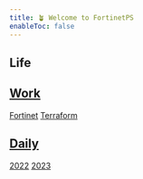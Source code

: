 ```yaml
---
title: 🪴 Welcome to FortinetPS
enableToc: false
---
```


## Life

## [Work](work/_index)
[Fortinet](work/fortinet/_index)
[Terraform](work/terraform/_index)

## [Daily](daily/_index)
[2022](daily/2022/_index)
[2023](daily/2023/_index)

